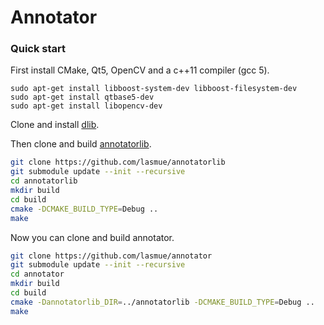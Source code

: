 # Annotator

### Quick start

First install CMake, Qt5, OpenCV and a c++11 compiler (gcc 5).

```
sudo apt-get install libboost-system-dev libboost-filesystem-dev
sudo apt-get install qtbase5-dev
sudo apt-get install libopencv-dev
```

Clone and install [dlib](https://dlib.net).

Then clone and build [annotatorlib](github.com/lasmue/annotatorlib).

```sh
git clone https://github.com/lasmue/annotatorlib
git submodule update --init --recursive
cd annotatorlib
mkdir build
cd build
cmake -DCMAKE_BUILD_TYPE=Debug ..
make
```

Now you can clone and build annotator.

```sh
git clone https://github.com/lasmue/annotator
git submodule update --init --recursive
cd annotator
mkdir build
cd build
cmake -Dannotatorlib_DIR=../annotatorlib -DCMAKE_BUILD_TYPE=Debug ..
make
```
